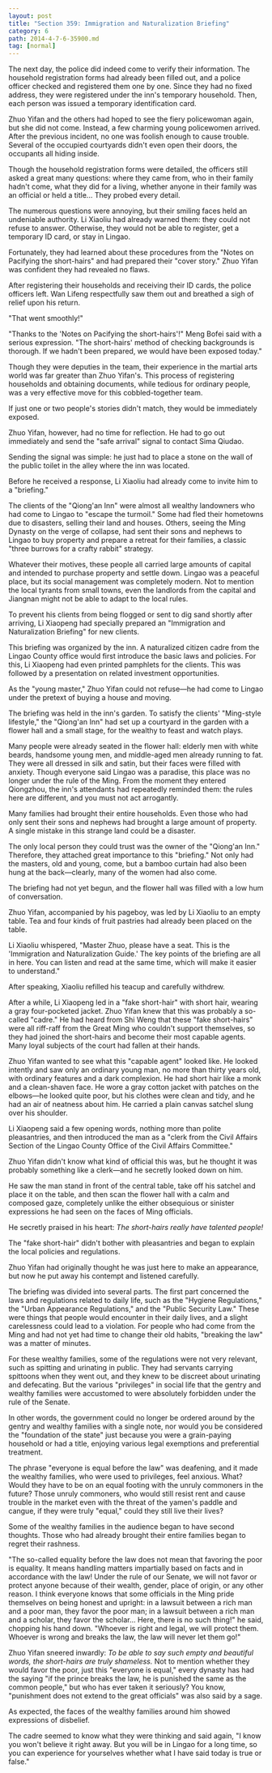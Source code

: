 ```yaml
---
layout: post
title: "Section 359: Immigration and Naturalization Briefing"
category: 6
path: 2014-4-7-6-35900.md
tag: [normal]
---
```


The next day, the police did indeed come to verify their information. The household registration forms had already been filled out, and a police officer checked and registered them one by one. Since they had no fixed address, they were registered under the inn's temporary household. Then, each person was issued a temporary identification card.

Zhuo Yifan and the others had hoped to see the fiery policewoman again, but she did not come. Instead, a few charming young policewomen arrived. After the previous incident, no one was foolish enough to cause trouble. Several of the occupied courtyards didn't even open their doors, the occupants all hiding inside.

Though the household registration forms were detailed, the officers still asked a great many questions: where they came from, who in their family hadn't come, what they did for a living, whether anyone in their family was an official or held a title... They probed every detail.

The numerous questions were annoying, but their smiling faces held an undeniable authority. Li Xiaoliu had already warned them: they could not refuse to answer. Otherwise, they would not be able to register, get a temporary ID card, or stay in Lingao.

Fortunately, they had learned about these procedures from the "Notes on Pacifying the short-hairs" and had prepared their "cover story." Zhuo Yifan was confident they had revealed no flaws.

After registering their households and receiving their ID cards, the police officers left. Wan Lifeng respectfully saw them out and breathed a sigh of relief upon his return.

"That went smoothly!"

"Thanks to the 'Notes on Pacifying the short-hairs'!" Meng Bofei said with a serious expression. "The short-hairs' method of checking backgrounds is thorough. If we hadn't been prepared, we would have been exposed today."

Though they were deputies in the team, their experience in the martial arts world was far greater than Zhuo Yifan's. This process of registering households and obtaining documents, while tedious for ordinary people, was a very effective move for this cobbled-together team.

If just one or two people's stories didn't match, they would be immediately exposed.

Zhuo Yifan, however, had no time for reflection. He had to go out immediately and send the "safe arrival" signal to contact Sima Qiudao.

Sending the signal was simple: he just had to place a stone on the wall of the public toilet in the alley where the inn was located.

Before he received a response, Li Xiaoliu had already come to invite him to a "briefing."

The clients of the "Qiong'an Inn" were almost all wealthy landowners who had come to Lingao to "escape the turmoil." Some had fled their hometowns due to disasters, selling their land and houses. Others, seeing the Ming Dynasty on the verge of collapse, had sent their sons and nephews to Lingao to buy property and prepare a retreat for their families, a classic "three burrows for a crafty rabbit" strategy.

Whatever their motives, these people all carried large amounts of capital and intended to purchase property and settle down. Lingao was a peaceful place, but its social management was completely modern. Not to mention the local tyrants from small towns, even the landlords from the capital and Jiangnan might not be able to adapt to the local rules.

To prevent his clients from being flogged or sent to dig sand shortly after arriving, Li Xiaopeng had specially prepared an "Immigration and Naturalization Briefing" for new clients.

This briefing was organized by the inn. A naturalized citizen cadre from the Lingao County office would first introduce the basic laws and policies. For this, Li Xiaopeng had even printed pamphlets for the clients. This was followed by a presentation on related investment opportunities.

As the "young master," Zhuo Yifan could not refuse—he had come to Lingao under the pretext of buying a house and moving.

The briefing was held in the inn's garden. To satisfy the clients' "Ming-style lifestyle," the "Qiong'an Inn" had set up a courtyard in the garden with a flower hall and a small stage, for the wealthy to feast and watch plays.

Many people were already seated in the flower hall: elderly men with white beards, handsome young men, and middle-aged men already running to fat. They were all dressed in silk and satin, but their faces were filled with anxiety. Though everyone said Lingao was a paradise, this place was no longer under the rule of the Ming. From the moment they entered Qiongzhou, the inn's attendants had repeatedly reminded them: the rules here are different, and you must not act arrogantly.

Many families had brought their entire households. Even those who had only sent their sons and nephews had brought a large amount of property. A single mistake in this strange land could be a disaster.

The only local person they could trust was the owner of the "Qiong'an Inn." Therefore, they attached great importance to this "briefing." Not only had the masters, old and young, come, but a bamboo curtain had also been hung at the back—clearly, many of the women had also come.

The briefing had not yet begun, and the flower hall was filled with a low hum of conversation.

Zhuo Yifan, accompanied by his pageboy, was led by Li Xiaoliu to an empty table. Tea and four kinds of fruit pastries had already been placed on the table.

Li Xiaoliu whispered, "Master Zhuo, please have a seat. This is the 'Immigration and Naturalization Guide.' The key points of the briefing are all in here. You can listen and read at the same time, which will make it easier to understand."

After speaking, Xiaoliu refilled his teacup and carefully withdrew.

After a while, Li Xiaopeng led in a "fake short-hair" with short hair, wearing a gray four-pocketed jacket. Zhuo Yifan knew that this was probably a so-called "cadre." He had heard from Shi Weng that these "fake short-hairs" were all riff-raff from the Great Ming who couldn't support themselves, so they had joined the short-hairs and become their most capable agents. Many loyal subjects of the court had fallen at their hands.

Zhuo Yifan wanted to see what this "capable agent" looked like. He looked intently and saw only an ordinary young man, no more than thirty years old, with ordinary features and a dark complexion. He had short hair like a monk and a clean-shaven face. He wore a gray cotton jacket with patches on the elbows—he looked quite poor, but his clothes were clean and tidy, and he had an air of neatness about him. He carried a plain canvas satchel slung over his shoulder.

Li Xiaopeng said a few opening words, nothing more than polite pleasantries, and then introduced the man as a "clerk from the Civil Affairs Section of the Lingao County Office of the Civil Affairs Committee."

Zhuo Yifan didn't know what kind of official this was, but he thought it was probably something like a clerk—and he secretly looked down on him.

He saw the man stand in front of the central table, take off his satchel and place it on the table, and then scan the flower hall with a calm and composed gaze, completely unlike the either obsequious or sinister expressions he had seen on the faces of Ming officials.

He secretly praised in his heart: *The short-hairs really have talented people!*

The "fake short-hair" didn't bother with pleasantries and began to explain the local policies and regulations.

Zhuo Yifan had originally thought he was just here to make an appearance, but now he put away his contempt and listened carefully.

The briefing was divided into several parts. The first part concerned the laws and regulations related to daily life, such as the "Hygiene Regulations," the "Urban Appearance Regulations," and the "Public Security Law." These were things that people would encounter in their daily lives, and a slight carelessness could lead to a violation. For people who had come from the Ming and had not yet had time to change their old habits, "breaking the law" was a matter of minutes.

For these wealthy families, some of the regulations were not very relevant, such as spitting and urinating in public. They had servants carrying spittoons when they went out, and they knew to be discreet about urinating and defecating. But the various "privileges" in social life that the gentry and wealthy families were accustomed to were absolutely forbidden under the rule of the Senate.

In other words, the government could no longer be ordered around by the gentry and wealthy families with a single note, nor would you be considered the "foundation of the state" just because you were a grain-paying household or had a title, enjoying various legal exemptions and preferential treatment.

The phrase "everyone is equal before the law" was deafening, and it made the wealthy families, who were used to privileges, feel anxious. What? Would they have to be on an equal footing with the unruly commoners in the future? Those unruly commoners, who would still resist rent and cause trouble in the market even with the threat of the yamen's paddle and cangue, if they were truly "equal," could they still live their lives?

Some of the wealthy families in the audience began to have second thoughts. Those who had already brought their entire families began to regret their rashness.

"The so-called equality before the law does not mean that favoring the poor is equality. It means handling matters impartially based on facts and in accordance with the law! Under the rule of our Senate, we will not favor or protect anyone because of their wealth, gender, place of origin, or any other reason. I think everyone knows that some officials in the Ming pride themselves on being honest and upright: in a lawsuit between a rich man and a poor man, they favor the poor man; in a lawsuit between a rich man and a scholar, they favor the scholar... Here, there is no such thing!" he said, chopping his hand down. "Whoever is right and legal, we will protect them. Whoever is wrong and breaks the law, the law will never let them go!"

Zhuo Yifan sneered inwardly: *To be able to say such empty and beautiful words, the short-hairs are truly shameless.* Not to mention whether they would favor the poor, just this "everyone is equal," every dynasty has had the saying "if the prince breaks the law, he is punished the same as the common people," but who has ever taken it seriously? You know, "punishment does not extend to the great officials" was also said by a sage.

As expected, the faces of the wealthy families around him showed expressions of disbelief.

The cadre seemed to know what they were thinking and said again, "I know you won't believe it right away. But you will be in Lingao for a long time, so you can experience for yourselves whether what I have said today is true or false."